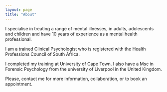 ```yaml
---
layout: page
title: "About"
---
```


I specialise in treating a range of mental illnesses, in adults, adolescents and children and have 10 years of experience as a mental health professional. 

I am a trained Clinical Psychologist who is registered with the Health Professions Council of South Africa. 

I completed my training at University of Cape Town. I also have a Msc in Forensic Psychology from the university of Liverpool in the United Kingdom. 




Please, contact me for more information, collaboration, or to book an appointment.

